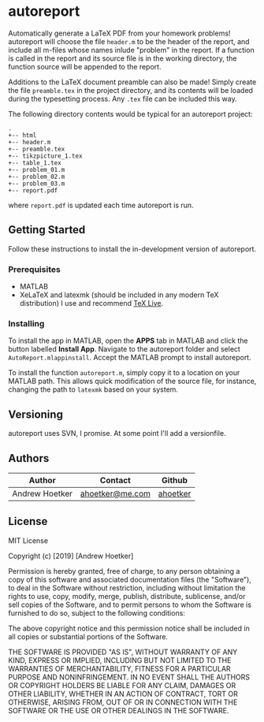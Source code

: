 # autoreport

Automatically generate a LaTeX PDF from your homework problems! autoreport
will choose the file `header.m` to be the header of the report, and include
all m-files whose names inlude "problem" in the report. If a function is called
in the report and its source file is in the working directory, the function source
will be appended to the report.

Additions to the LaTeX document preamble can also be made! Simply create the file
`preamble.tex` in the project directory, and its contents will be loaded during
the typesetting process. Any `.tex` file can be included this way.

The following directory contents would be typical for an autoreport project:

```
.
+-- html
+-- header.m
+-- preamble.tex
+-- tikzpicture_1.tex
+-- table_1.tex
+-- problem_01.m
+-- problem_02.m
+-- problem_03.m
+-- report.pdf
```
where `report.pdf` is updated each time autoreport is run.

## Getting Started

Follow these instructions to install the in-development version of autoreport.

### Prerequisites

+ MATLAB
+ XeLaTeX and latexmk (should be included in any modern TeX distribution)
I use and recommend [TeX Live](https://www.tug.org/texlive/).

### Installing

To install the app in MATLAB, open the **APPS** tab in MATLAB and click the button
labelled **Install App**. Navigate to the autoreport folder and select `AutoReport.mlappinstall`.
Accept the MATLAB prompt to install autoreport.

To install the function `autoreport.m`, simply copy it to a location on your MATLAB path. This allows
quick modification of the source file, for instance, changing the path to `latexmk` based on your system.  

## Versioning

autoreport uses SVN, I promise. At some point I'll add a versionfile.

## Authors

Author | Contact | Github
--- | --- | ---
Andrew Hoetker | ahoetker@me.com | [ahoetker](https://github.com/ahoetker)

## License
MIT License

Copyright (c) [2019] [Andrew Hoetker]

Permission is hereby granted, free of charge, to any person obtaining a copy
of this software and associated documentation files (the "Software"), to deal
in the Software without restriction, including without limitation the rights
to use, copy, modify, merge, publish, distribute, sublicense, and/or sell
copies of the Software, and to permit persons to whom the Software is
furnished to do so, subject to the following conditions:

The above copyright notice and this permission notice shall be included in all
copies or substantial portions of the Software.

THE SOFTWARE IS PROVIDED "AS IS", WITHOUT WARRANTY OF ANY KIND, EXPRESS OR
IMPLIED, INCLUDING BUT NOT LIMITED TO THE WARRANTIES OF MERCHANTABILITY,
FITNESS FOR A PARTICULAR PURPOSE AND NONINFRINGEMENT. IN NO EVENT SHALL THE
AUTHORS OR COPYRIGHT HOLDERS BE LIABLE FOR ANY CLAIM, DAMAGES OR OTHER
LIABILITY, WHETHER IN AN ACTION OF CONTRACT, TORT OR OTHERWISE, ARISING FROM,
OUT OF OR IN CONNECTION WITH THE SOFTWARE OR THE USE OR OTHER DEALINGS IN THE
SOFTWARE.

